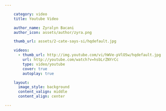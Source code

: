 ```yaml
---

    category: video
    title: Youtube Video

    author_name: Zyralyn Bacani
    author_icon: assets/author/zyra.png

    thumb_url: assets/2-cate-says-si/hqdefault.jpg

    videos:
      - thumb_url: http://img.youtube.com/vi/hWVe-pVlO5w/hqdefault.jpg
        url: http://youtube.com/watch?v=hsbLrZNYrCc
        type: video/youtube
        cover: true
        autoplay: true

    layout:
      image_style: background
      content_valign: middle
      content_align: center

---
```

